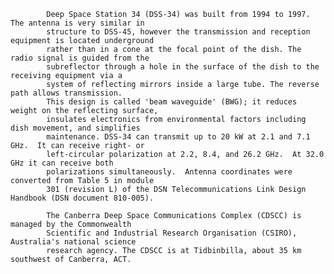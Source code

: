 
            Deep Space Station 34 (DSS-34) was built from 1994 to 1997. The antenna is very similar in 
            structure to DSS-45, however the transmission and reception equipment is located underground 
            rather than in a cone at the focal point of the dish. The radio signal is guided from the 
            subreflector through a hole in the surface of the dish to the receiving equipment via a 
            system of reflecting mirrors inside a large tube. The reverse path allows transmission.
            This design is called 'beam waveguide' (BWG); it reduces weight on the reflecting surface,
            insulates electronics from environmental factors including dish movement, and simplifies 
            maintenance. DSS-34 can transmit up to 20 kW at 2.1 and 7.1 GHz.  It can receive right- or
            left-circular polarization at 2.2, 8.4, and 26.2 GHz.  At 32.0 GHz it can receive both 
            polarizations simultaneously.  Antenna coordinates were converted from Table 5 in module
            301 (revision L) of the DSN Telecommunications Link Design Handbook (DSN document 810-005). 
            
            The Canberra Deep Space Communications Complex (CDSCC) is managed by the Commonwealth 
            Scientific and Industrial Research Organisation (CSIRO), Australia's national science 
            research agency. The CDSCC is at Tidbinbilla, about 35 km southwest of Canberra, ACT.
        